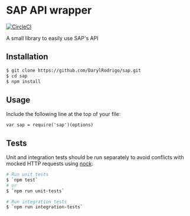 SAP API wrapper
=========
[![CircleCI](https://circleci.com/gh/DarylRodrigo/sap/tree/master.svg?style=svg)](https://circleci.com/gh/DarylRodrigo/sap/tree/master)

A small library to easily use SAP's API

## Installation

```sh
$ git clone https://github.com/DarylRodrigo/sap.git
$ cd sap
$ npm install
```

## Usage

Include the following line at the top of your file:

`var sap = require('sap')(options)`

## Tests

Unit and integration tests should be run separately to avoid conflicts with mocked HTTP requests using [nock](https://github.com/node-nock/nock):

```sh
# Run unit tests
$ `npm test`
# or
$ `npm run unit-tests`

# Run integration tests
$ `npm run integration-tests`
```
